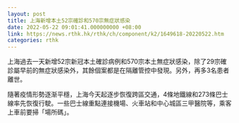 ```yaml
---
layout: post
title: 上海新增本土52宗確診和570宗無症狀感染
date: 2022-05-22 09:01:41.000000000 +08:00
link: https://news.rthk.hk/rthk/ch/component/k2/1649618-20220522.htm
categories: rthk
---
```


上海過去一天新增52宗新冠本土確診病例和570宗本土無症狀感染，除了29宗確診屬早前的無症狀感染外，其餘個案都是在隔離管控中發現。另外，再多3名患者離世。

隨著疫情形勢逐渐平穩，上海今天起逐步恢復跨區交通，4條地鐵線和273條巴士線率先恢復行駛。一些巴士線重點連接機場、火車站和中心城區三甲醫院等，乘客上車前要掃「場所碼」。
